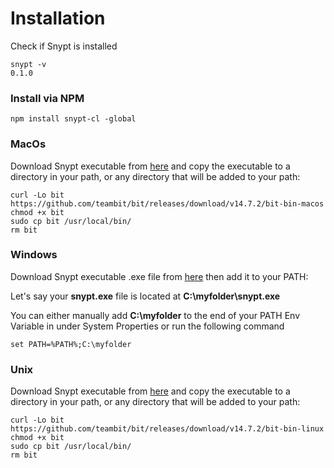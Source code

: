 # Installation

Check if Snypt is installed

```
snypt -v
0.1.0
```
### Install via NPM

```
npm install snypt-cl -global
```

### MacOs
Download Snypt executable from [here]() and copy the executable to a directory in your path, or any directory that will be added to your path:
```
curl -Lo bit https://github.com/teambit/bit/releases/download/v14.7.2/bit-bin-macos  
chmod +x bit
sudo cp bit /usr/local/bin/  
rm bit
```

### Windows
Download Snypt executable .exe file from [here]() then add it to your PATH:

Let's say your __snypt.exe__ file is located at **C:\myfolder\snypt.exe**

You can either manually add **C:\myfolder** to the end of your PATH Env Variable in under 
System Properties or run the following command 
 
```
set PATH=%PATH%;C:\myfolder
```

### Unix
Download Snypt executable from [here]() and copy the executable to a directory in your path, or any directory that will be added to your path:

 
```
curl -Lo bit https://github.com/teambit/bit/releases/download/v14.7.2/bit-bin-linux
chmod +x bit
sudo cp bit /usr/local/bin/  
rm bit
```
